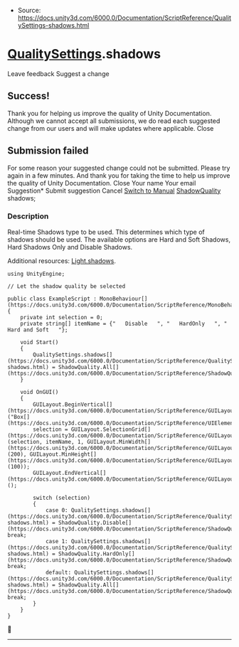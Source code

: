 * Source: https://docs.unity3d.com/6000.0/Documentation/ScriptReference/QualitySettings-shadows.html

#  [QualitySettings](https://docs.unity3d.com/6000.0/Documentation/ScriptReference/QualitySettings.html).shadows
Leave feedback
Suggest a change
## Success!
Thank you for helping us improve the quality of Unity Documentation. Although we cannot accept all submissions, we do read each suggested change from our users and will make updates where applicable.
Close
## Submission failed
For some reason your suggested change could not be submitted. Please <a>try again</a> in a few minutes. And thank you for taking the time to help us improve the quality of Unity Documentation.
Close
Your name Your email Suggestion* Submit suggestion
Cancel
[Switch to Manual](https://docs.unity3d.com/6000.0/Documentation/Manual/class-QualitySettings.html "Go to QualitySettings Component in the Manual")
[ShadowQuality](https://docs.unity3d.com/6000.0/Documentation/ScriptReference/ShadowQuality.html) shadows; 
### Description
Real-time Shadows type to be used.
This determines which type of shadows should be used. The available options are Hard and Soft Shadows, Hard Shadows Only and Disable Shadows.  
  
Additional resources: [Light.shadows](https://docs.unity3d.com/6000.0/Documentation/ScriptReference/Light-shadows.html).
```
using UnityEngine;  
  
// Let the shadow quality be selected  
  
public class ExampleScript : MonoBehaviour[](https://docs.unity3d.com/6000.0/Documentation/ScriptReference/MonoBehaviour.html)
{
    private int selection = 0;
    private string[] itemName = {"   Disable   ", "   HardOnly   ", "   Hard and Soft   "};  
  
    void Start()
    {
        QualitySettings.shadows[](https://docs.unity3d.com/6000.0/Documentation/ScriptReference/QualitySettings-shadows.html) = ShadowQuality.All[](https://docs.unity3d.com/6000.0/Documentation/ScriptReference/ShadowQuality.All.html);
    }  
  
    void OnGUI()
    {
        GUILayout.BeginVertical[](https://docs.unity3d.com/6000.0/Documentation/ScriptReference/GUILayout.BeginVertical.html)("Box[](https://docs.unity3d.com/6000.0/Documentation/ScriptReference/UIElements.Box.html)");
        selection = GUILayout.SelectionGrid[](https://docs.unity3d.com/6000.0/Documentation/ScriptReference/GUILayout.SelectionGrid.html)(selection, itemName, 1, GUILayout.MinWidth[](https://docs.unity3d.com/6000.0/Documentation/ScriptReference/GUILayout.MinWidth.html)(200), GUILayout.MinHeight[](https://docs.unity3d.com/6000.0/Documentation/ScriptReference/GUILayout.MinHeight.html)(100));
        GUILayout.EndVertical[](https://docs.unity3d.com/6000.0/Documentation/ScriptReference/GUILayout.EndVertical.html)();  
  
        switch (selection)
        {
            case 0: QualitySettings.shadows[](https://docs.unity3d.com/6000.0/Documentation/ScriptReference/QualitySettings-shadows.html) = ShadowQuality.Disable[](https://docs.unity3d.com/6000.0/Documentation/ScriptReference/ShadowQuality.Disable.html); break;
            case 1: QualitySettings.shadows[](https://docs.unity3d.com/6000.0/Documentation/ScriptReference/QualitySettings-shadows.html) = ShadowQuality.HardOnly[](https://docs.unity3d.com/6000.0/Documentation/ScriptReference/ShadowQuality.HardOnly.html); break;
            default: QualitySettings.shadows[](https://docs.unity3d.com/6000.0/Documentation/ScriptReference/QualitySettings-shadows.html) = ShadowQuality.All[](https://docs.unity3d.com/6000.0/Documentation/ScriptReference/ShadowQuality.All.html); break;
        }
    }
}

```

* * *
